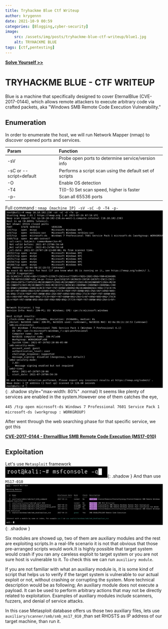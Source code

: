 ```yaml
---
title: Tryhackme Blue Ctf Writeup
author: krygennn
date: 2021-10-9 00:59
categories: [Blogging,cyber-security]
image:
    src: /assets/img/posts/tryhackme-blue-ctf-writeup/blue1.jpg
    alt: TRYHACKME BLUE
tags: [ctf,pentesting]
---
```

[**Solve Yourself >>**](https://www.tryhackme.com/room/blue)

# TRYHACKME BLUE - CTF WRITEUP 

Blue is a machine that specifically designed to cover EternalBlue (CVE-2017-0144), 
which allows remote attackers to execute arbitrary code via crafted packets, 
aka "Windows SMB Remote Code Execution Vulnerability." 


## Enumeration 

In order to enumerate the host, we will run Network Mapper (nmap) to discover opened ports and services.   


| Param                        | Function          | 
|:-----------------------------|:-----------------|
|-sV |Probe open ports to determine service/version info|
|-sC or --script=default | Performs a script scan using the default set of scripts|
|-O  | Enable OS detection|
|-T4 | T{0-5} Set scan speed, higher is faster|
|-p- | Scan all 65536 ports|


Full command : `nmap {machine IP} -sV -sC -O -T4 -p-`
![Window Shadow](/assets/img/posts/tryhackme-blue-ctf-writeup/blue2.jpg){: .shadow style="max-width: 80%" .normal} 
It seems like plenty of services are enabled in the system.However one of them catches the eye,

`445 /tcp open microsoft-ds Windows 7 Professional 7601 Service Pack 1 microsoft-ds (workgroup : WORKGROUP)` 

After went through the web searching phase for that specific service, we got this

[**CVE-2017-0144 - EternalBlue SMB Remote Code Execution (MS17-010)**](https://cve.mitre.org/cgi-bin/cvename.cgi?name=CVE-2017-0144)

## Exploitation 

Let's use `Metasploit` framework
![Window Shadow](/assets/img/posts/tryhackme-blue-ctf-writeup/blue3.jpg){: .shadow }
And than use `MS17-010`
![Window Shadow](/assets/img/posts/tryhackme-blue-ctf-writeup/blue4.jpg){: .shadow }

Six modules are showed up, two of them are auxiliary modules and the rest are exploiting scripts.In a real-life scenario it is not that obvious that those pre-arranged scripts would work.It is highly possible that target system would crash if you ran any careless exploit to target system or you are not sure host is vulnerable to it. To check this we can run `auxiliary module`.

If you are not familiar with what an auxiliary module is, it is some kind of script that helps us to verify if the target system is vulnerable to our actual exploit or not, without crashing or corrupting the system.
More technical description would be as following; An auxiliary module does not execute a payload. It can be used to perform arbitrary actions that may not be directly related to exploitation. Examples of auxiliary modules include scanners, fuzzers, and denial of service attacks. 
 
In this case Metasploit database offers us those two auxiliary files, lets use `auxiliary/scanner/smb/smb_ms17_010` ,than set RHOSTS  as IP address of  our target machine, than run it.
